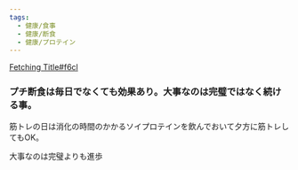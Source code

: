 ```yaml
---
tags:
  - 健康/食事
  - 健康/断食
  - 健康/プロテイン
---
```

[Fetching Title#f6cl](https://toyokeizai.net/articles/-/605308?page=4)

### プチ断食は毎日でなくても効果あり。大事なのは完璧ではなく続ける事。

筋トレの日は消化の時間のかかるソイプロテインを飲んでおいて夕方に筋トレしてもOK。

大事なのは完璧よりも進歩



